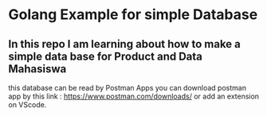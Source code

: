 # Golang Example for simple Database
## In this repo I am learning about how to make a simple data base for Product and Data Mahasiswa
this database can be read by Postman Apps
you can download postman app by this link :
https://www.postman.com/downloads/
or add an extension on VScode.
